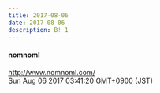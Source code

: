 ```yaml
---
title: 2017-08-06
date: 2017-08-06
description: B! 1
---
```


#### nomnoml
http://www.nomnoml.com/<br>
Sun Aug 06 2017 03:41:20 GMT+0900 (JST)<br>


